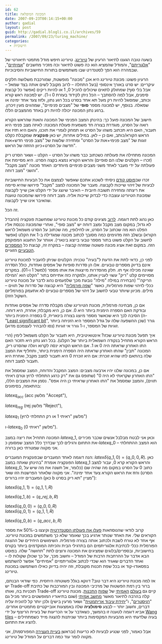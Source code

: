 ```yaml
---
id: 62
title: המכונה המופלאה
date: 2007-09-23T00:14:15+00:00
author: gadial
layout: post
guid: http://gadial.blogli.co.il/archives/59
permalink: /2007/09/23/turing_machine/
categories:
  - חישוביות
---
```

בשעה טובה הגענו לתיאור הרעיון של [טיורינג](http://he.wikipedia.org/wiki/%D7%90%D7%9C%D7%9F_%D7%98%D7%99%D7%95%D7%A8%D7%99%D7%A0%D7%92). טיורינג חיפש מודל מתמטי תיאורטי של "[אלגוריתם](http://he.wikipedia.org/wiki/%D7%90%D7%9C%D7%92%D7%95%D7%A8%D7%99%D7%AA%D7%9D)", והמודל שהמציא הוא כה פשוט לתיאור וכה מזכיר מחשבים "[אמיתיים](http://he.wikipedia.org/wiki/Athlon)", שבמהרה הוא הפך לסטנדרט שבו משתמשים בתורות החישוביות והסיבוכיות.

הרעיון פשוט: מכונת טיורינג היא אכן "מכונה" מופשטת, שמורכבת משלושה חלקים עיקריים: יש סרט באורך אינסופי (בעל התחלה &#8211; לרוב מקובל לשים אותה בצד שמאל &#8211; אבל בלי סוף) שמחולק לתאים שיכולים להכיל 0, 1 או להיות ריקים (אפשר כל קבוצת סימנים, אבל למה להסתבך &#8211; הכל ניתן לקידוד בעזרת 0 ו-1). יש למכונה ראש קורא וכותב, שמסוגל להיות רק מעל תא אחד בסרט בכל רגע נתון, ולזוז צעד אחד ימינה או שמאלה. בנוסף, יש למכונה מספר **סופי** של "מצבים פנימיים", שמהווים מעין זיכרון. ברגע נתון המכונה יכולה להיות רק באחד מהמצבים הללו.

חישוב של המכונה פועל כך: בהינתן המצב הפנימי של המכונה והאות שהראש הקורא רואה על הסרט, מוגדרת בצורה חד משמעית פעולת המכונה: לאיזה מצב פנימי היא תעבור, האם היא תכתוב משהו על הסרט או תמחק לגמרי את תוכנו, והאם היא תזיז את הראש הקורא/כותב, ואם כן &#8211; לאן. במילים אחרות, יש כאן **פונקציה** שמקבלת כקלט זוגות של "מצב פנימי+אות על הסרט" ומחזירה שלשות של "מצב פנימי חדש+אות חדשה על הסרט+כיוון ההזזה של הראש".

המכונה מתחילה את פעולתה כשכתוב כבר משהו על הסרט &#8211; הקלט &#8211; ושאר הסרט ריק (זכרו &#8211; הקלטים שלנו הם סופיים) והראש הקורא נמצא בקצה הסרט. היא מסיימת את פעולתה על ידי מעבר לאחד משני מצבים פנימיים מיוחדים: האחד מכונה "מצב מקבל" והשני "מצב דוחה".

זכרו שב[פוסט קודם](http://www.gadial.net/?p=60) ניסיתי לשכנע אתכם שאפשר לצמצם את כל הבעיות החישוביות לבעיות של זיהוי שייכות לקבוצה. מעבר של המכונה למצב "מקבל" פירושו שהיא סיימה את ריצתה ומחזירה תשובה חיובית &#8211; האיבר שיוצג על ידי הקלט אכן שייך לקבוצה שמכונת הטיורינג עוצבה כדי לבדוק שייכות אליה. מצב דוחה פירושו שהמכונה טוענת שהאיבר אינו שייך לקבוצה.

זה הכל.

כאן נהוג לתת דוגמה. [לרוב](http://plato.stanford.edu/entries/turing-machine/) מציגים קודם כל מכונת טיורינג שמחשבת פונקציה (ההבדל לא גדול; במקום מצב מקבל ומצב דוחה יש "מצב סופי", ואחרי שהמכונה נכנסת אליו הפלט הוא מה שכתוב על הסרט, או לחילופין, מה שכתוב על הסרט משמאל לראש הקורא) ובשלב הזה מדגימים כמה מסובך לכתוב מכונה שמגדילה ב-1 את הקלט (אפשר לחשוב על הקלט פשוט בתור מספר טבעי בייצוג בינארי). אוותר על התענוג המפוקפק הזה. במקום זאת אציג מכונה פשוטה שמזהה קבוצה &#8211; במקרה זה, קבוצת כל [המספרים הטבעיים](http://he.wikipedia.org/wiki/%D7%9E%D7%A1%D7%A4%D7%A8_%D7%98%D7%91%D7%A2%D7%99) הזוגיים.

לפני כן, כדאי לתת את הדעת ל"בעיה" טכנית: הקלטים שניתן להעביר למכונת טיורינג אינם בדיוק מספרים טבעיים. אלו הן סדרות סופיות של אפסים ואחדות, כולל הסדרה שאינה מכילה אף תו. חלק מהסדרות מייצגות את אותו מספר (למשל 1 ו-01). במקרים מסויימים קלט "ריק" עשוי לעניין אותנו, ולמקרה כזה אתייחס בתור "הקלט הוא 'המילה הריקה'" (הבחירה במילה "מילה" נובעת מכך שלפעמים נהוג לדבר על מכונת טיורינג ככלי לזיהוי שפות פורמליות, כאשר "[שפה פורמלית](http://he.wikipedia.org/wiki/%D7%A9%D7%A4%D7%94_%D7%A4%D7%95%D7%A8%D7%9E%D7%9C%D7%99%D7%AA)" היא קבוצה של סדרות של תווים &#8211; מילים. מכיוון שיותר טבעי לחשוב על זיהוי של מספרים טבעיים לא אתעמק בפורמליזם השקול הזה).

אם כן, מבחינה פורמלית, מכונת הטיורינג שלנו מקבלת סדרה של אפסים ואחדות ובודקת האם הספרה הימנית ביותר היא 0. אם כן, היא מקבלת; אחרת, היא דוחה. הסיבה לכך היא שכאשר מספר מיוצג בצורה בינארית, 0 בספרה הימנית ביותר (ה-"[Least significant bit](http://en.wikipedia.org/wiki/Least_significant_bit)", שכן ההשפעה שלה על גודל המספר היא הזניחה ביותר) גורר זוגיות של המספר, ו-1 גורר אי זוגיות (נסו להבהיר לעצמכם מדוע).

איך תפעל מכונת טיורינג שכזו? אינטואיטיבית, היא תעבור על הקלט משמאל לימין (הרי הראש הקורא מתחיל בנקודה השמאלית ביותר של הקלט). בכל רגע נתון היא תזכור האם התו האחרון שראתה היה 0 או 1. אם הראש הקורא ינסה לקרוא ויגלה שהסרט ריק, המכונה "תבין" שהתו האחרון שראתה היה הספרה הימנית ביותר, ותחליף את המצב שלה בהתאם לתו שהיא זוכרת: אם היא זוכרת 0 היא תעבור למצב מקבל, ואחרת היא תעבור למצב דוחה.

אם כן, במכונה שלנו יהיו ארבעה מצבים: המצב המקבל והדוחה, המצב שמסמל את "התו האחרון שקראתי לא היה 0" (שתופס גם את "רק כרגע התחלתי לרוץ וטרם ראיתי תווים), והמצב שמסמל את "התו האחרון שראיתי כן היה אפס". נסמן את המצבים הללו, בהתאמה, בסימונים:

$latex q_{acc}$ (acc מלשון "Accept"),

$latex q_{reg}$ (rej מלשון "Reject"),

$latex q_1$ (מלשון "ראיתי 1 או רק התחלתי לרוץ")

ו-$latex q_0$ (מלשון "ראיתי 0").

המכונה תתחיל את ריצה במצב $latex q\_1$, וכאן אני לבטח מבלבל אנשים שכבר מכירים את התחום ורגילים לכך שבדרך כלל המצב שמסומן כ-$latex q\_0$ הוא המצב ההתחלתי &#8211; אני מקווה שמטרתי כאן ברורה.

הנה דוגמה לאחד המעברים שבפונקצית המעברים: $latex \delta(q\_1,0)=(q\_0,0,R)$. כאן הפונקציה אומרת "בהינתן שאתה במצב $latex q\_1$ והראש הקורא קרא 0, עבור למצב $latex q\_0$, כתוב 0 על הסרט במקום מה שהיה שם (כלומר, אל תשנה את מה שיש על הסרט) והזז את הראש הקורא צעד אחד ימינה". אני מקווה שלאחר הפרשנות הזו שאר המעברים יהיו ברורים (כאן b מציין "תא ריק בסרט"):

$latex \delta(q\_1,1)=(q\_1,1,R)$

$latex \delta(q\_1,b)=(q\_{rej},b,R)$

$latex \delta(q\_0,0)=(q\_0,0,R)$  
$latex \delta(q\_0,1)=(q\_1,1,R)$

$latex \delta(q\_0,b)=(q\_{acc},b,R)$

קרוב לודאי שהנוסחאות [פעלו את פעולתן הסטנדרטית](http://he.wikipedia.org/wiki/%D7%A7%D7%99%D7%A6%D7%95%D7%A8_%D7%AA%D7%95%D7%9C%D7%93%D7%95%D7%AA_%D7%94%D7%96%D7%9E%D7%9F) וקיצצו ב-50% את מספר הקוראים שלי. את האחד שנותר ארגיע בכך שאומר שלא כך משתמשים במכונת טיורינג. אף אחד לא טורח לשבת ולכתוב אותה בצורה פורמלית. השימושים היחידים של ההצגה הפורמלית ככלי לכתיבת אלגוריתמים הם בתרגילי הבית והכיתה המוקדמים ביותר בקורס בחישוביות, ובספרים/בלוגים שמציגים את המכונה ורוצים לתת "תחושה" שלה. בפוסט הבא אדבר על ההרחבות הרבות של המודל &#8211; וחשוב מכך, על כך שכולן שקולות לו &#8211; ואחד הדברים שאגיד הוא שכדי לכתוב אלגוריתמיים "אמיתיים" אפשר להשתמש בפסאודו-קוד או בכל שפת תכנות מקובלת, וזה יהיה בדיוק כאילו השתמשנו במכונת טיורינג.

אז למה מכונת טיורינג היא דבר טוב? דווקא בגלל פשוטתה היחסית. כפי שודאי הבנתם, יש Trade-off ברור בין רמת הפשטות של מרכיבי המכונה ובין המורכבות של כתיבת תוכניות בה, ואותו Trade-off קיים גם [בעולם](http://he.wikipedia.org/wiki/%D7%90%D7%A1%D7%9E%D7%91%D7%9C%D7%99) [האמיתי](http://he.wikipedia.org/wiki/%D7%A9%D7%A4%D7%AA_C) של [שפות](http://he.wikipedia.org/wiki/%D7%A4%D7%99%D7%99%D7%AA%D7%95%D7%9F) [התכנות](http://he.wikipedia.org/wiki/%D7%A8%D7%95%D7%91%D7%99). מכונת טיורינג קלה בהרבה לתיאור מאשר [מחשב אמיתי](http://he.wikipedia.org/wiki/%D7%A4%D7%A0%D7%98%D7%99%D7%95%D7%9D) (שגם בתיאוריו המופשטים ביותר מכיל גם "[רגיסטרים](http://he.wikipedia.org/wiki/%D7%90%D7%95%D7%92%D7%A8_%28%D7%9E%D7%97%D7%A9%D7%91%D7%99%D7%9D%29)", ו"[יחידת עיבוד אריתמטית](http://he.wikipedia.org/wiki/ALU_%28%D7%9E%D7%97%D7%A9%D7%91%D7%99%D7%9D%29)" ושאר מרעין בישין) ולכן יותר קל להוכיח עליה דברים, וחשוב יותר &#8211; לבצע **סימולציה** שלה באמצעות אובייקטיים מתמטיים אחרים. אביא דוגמה לטענה זו בהמשך, כשאדבר על אי הכריעות של בעיית הריצוף על ידי [Wang tiles](http://en.wikipedia.org/wiki/Wang_tile) &#8211; בעיה שלדעתי היא מהבעיות המקסימות ביותר שניתנות להצגה מייד כשמתחילים להציג את התחום.

אבל כאמור, לפני שנגיע לבעיות לא כריעות (ובראשן [בעיית העצירה](http://he.wikipedia.org/wiki/%D7%91%D7%A2%D7%99%D7%99%D7%AA_%D7%94%D7%A2%D7%A6%D7%99%D7%A8%D7%94) המפורסמת), אני מקווה לומר עוד כמה דברים על המודל של טיורינג.
